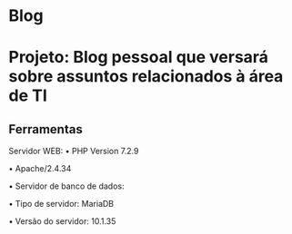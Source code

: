 # Blog

# Projeto: Blog pessoal que versará sobre assuntos relacionados à área de TI

## Ferramentas
 Servidor WEB:
• PHP Version 7.2.9

• Apache/2.4.34

• Servidor de banco de dados:

• Tipo de servidor: MariaDB

• Versão do servidor: 10.1.35



